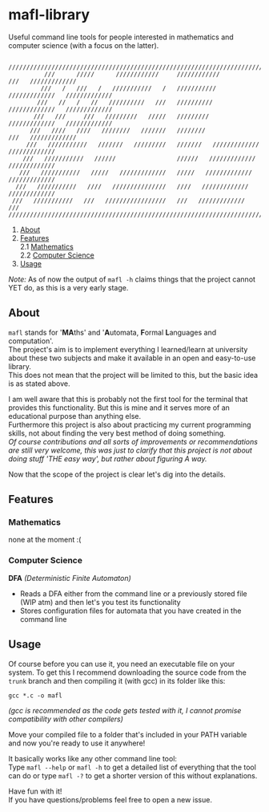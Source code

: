 # mafl-library
Useful command line tools for people interested in mathematics and computer science (with a focus on the latter).  

~~~
           /////////////////////////////////////////////////////////////////////////////////
          ///      /////      ////////////     ////////////             ///   /////////////
         ///   /   ///   /   ///////////   /   ///////////   /////////////   /////////////
        ///   //   /   //   //////////   ///   //////////   /////////////   /////////////
       ///   ///     ///   /////////   /////   /////////   /////////////   /////////////
      ///   ////   ////   ////////   ///////   ////////             ///   /////////////
     ///   ///////////   ///////   /////////   ///////   /////////////   /////////////
    ///   ///////////   //////                 //////   /////////////   /////////////
   ///   ///////////   /////   /////////////   /////   /////////////   /////////////
  ///   ///////////   ////   ///////////////   ////   /////////////   /////////////
 ///   ///////////   ///   /////////////////   ///   /////////////             ///
/////////////////////////////////////////////////////////////////////////////////
~~~

1. [About](#about)
2. [Features](#features)  
2.1 [Mathematics](#mathematics)  
2.2 [Computer Science](#computer-science)
3. [Usage](#usage)

*Note:* As of now the output of `mafl -h` claims things that the project cannot YET do, as this is a very early stage.  

## About

`mafl` stands for '**MA**ths' and '**A**utomata, **F**ormal **L**anguages and computation'.  
The project's aim is to implement everything I learned/learn at university about these two subjects and make it available in an open and easy-to-use library.  
This does not mean that the project will be limited to this, but the basic idea is as stated above.  

I am well aware that this is probably not the first tool for the terminal that provides this functionality. But this is mine and it serves more of an educational purpose than anything else.  
Furthermore this project is also about practicing my current programming skills, not about finding the very best method of doing something.  
*Of course contributions and all sorts of improvements or recommendations are still very welcome, this was just to clarify that this project is not about doing stuff 'THE easy way', but rather about figuring A way.*

Now that the scope of the project is clear let's dig into the details.

## Features

### Mathematics

none at the moment :(  

### Computer Science

**DFA** *(Deterministic Finite Automaton)*  
- Reads a DFA either from the command line or a previously stored file (WIP atm) and then let's you test its functionality
- Stores configuration files for automata that you have created in the command line

## Usage

Of course before you can use it, you need an executable file on your system. To get this I recommend downloading the source code from the `trunk` branch and then compiling it (with gcc) in its folder like this:
~~~
gcc *.c -o mafl
~~~
*(gcc is recommended as the code gets tested with it, I cannot promise compatibility with other compilers)*

Move your compiled file to a folder that's included in your PATH variable and now you're ready to use it anywhere!  

It basically works like any other command line tool:  
Type `mafl --help` or `mafl -h` to get a detailed list of everything that the tool can do or type `mafl -?` to get a shorter version of this without explanations.  

Have fun with it!  
If you have questions/problems feel free to open a new issue.
